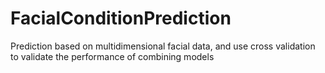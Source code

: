 # FacialConditionPrediction
Prediction based on multidimensional facial data, and use cross validation to validate the performance of combining models 
